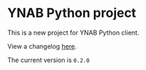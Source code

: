 # YNAB Python project

This is a new project for YNAB Python client.

View a changelog [here](CHANGELOG.md).

The current version is `0.2.0`
